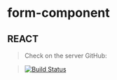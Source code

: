 # form-component 
## REACT 

> Check on the server GitHub:

> [![Build Status](https://travis-ci.org/joemccann/dillinger.svg?branch=master)](https://binatik.github.io/form-component)
